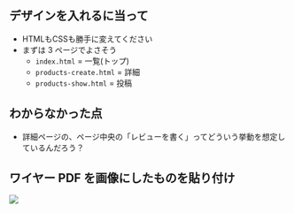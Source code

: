## デザインを入れるに当って

- HTMLもCSSも勝手に変えてください
- まずは 3 ページでよさそう
  - `index.html` = 一覧(トップ)
  - `products-create.html` = 詳細
  - `products-show.html` = 投稿


## わからなかった点

- 詳細ページの、ページ中央の「レビューを書く」ってどういう挙動を想定しているんだろう？


## ワイヤー PDF を画像にしたものを貼り付け

![](http://i.gyazo.com/28f595f99618b71b3b75bf87fa6429eb.png)
